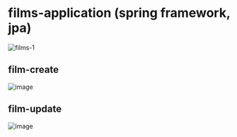 # films-application (spring framework, jpa)
![films-1](https://user-images.githubusercontent.com/107927376/196285027-1f4bb9a2-cb13-4eed-abd1-bc87df8209f8.png)
<br/>
## film-create
![image](https://user-images.githubusercontent.com/107927376/196284476-d6acade1-7377-4d06-a34c-c569a37e8dbd.png)
<br/>
## film-update
![image](https://user-images.githubusercontent.com/107927376/196284689-3ddd9bee-7f28-4f26-b7cd-20246d4ea5db.png)


